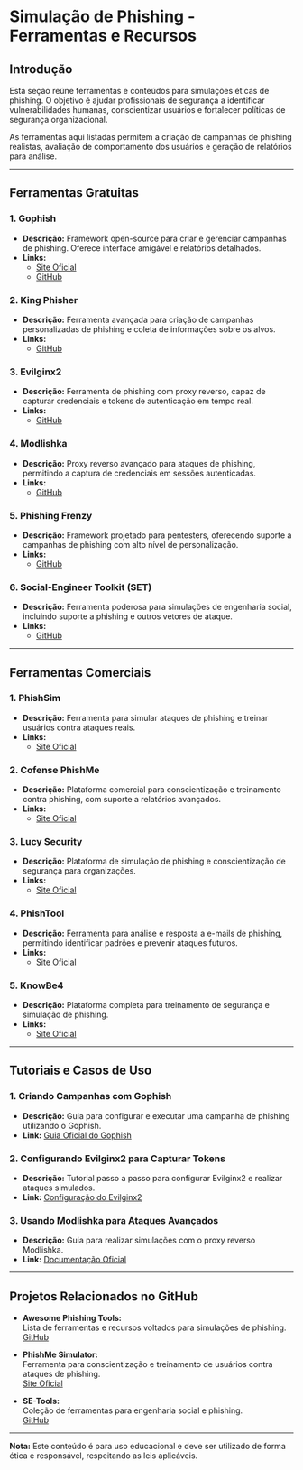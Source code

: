 # Simulação de Phishing - Ferramentas e Recursos

## Introdução

Esta seção reúne ferramentas e conteúdos para simulações éticas de phishing. O objetivo é ajudar profissionais de segurança a identificar vulnerabilidades humanas, conscientizar usuários e fortalecer políticas de segurança organizacional.

As ferramentas aqui listadas permitem a criação de campanhas de phishing realistas, avaliação de comportamento dos usuários e geração de relatórios para análise.

---

## Ferramentas Gratuitas

### 1. Gophish
- **Descrição:** Framework open-source para criar e gerenciar campanhas de phishing. Oferece interface amigável e relatórios detalhados.
- **Links:**
  - [Site Oficial](https://getgophish.com/)
  - [GitHub](https://github.com/gophish/gophish)

### 2. King Phisher
- **Descrição:** Ferramenta avançada para criação de campanhas personalizadas de phishing e coleta de informações sobre os alvos.
- **Links:**
  - [GitHub](https://github.com/securestate/king-phisher)

### 3. Evilginx2
- **Descrição:** Ferramenta de phishing com proxy reverso, capaz de capturar credenciais e tokens de autenticação em tempo real.
- **Links:**
  - [GitHub](https://github.com/kgretzky/evilginx2)

### 4. Modlishka
- **Descrição:** Proxy reverso avançado para ataques de phishing, permitindo a captura de credenciais em sessões autenticadas.
- **Links:**
  - [GitHub](https://github.com/drk1wi/Modlishka)

### 5. Phishing Frenzy
- **Descrição:** Framework projetado para pentesters, oferecendo suporte a campanhas de phishing com alto nível de personalização.
- **Links:**
  - [GitHub](https://github.com/pentestgeek/phishing-frenzy)

### 6. Social-Engineer Toolkit (SET)
- **Descrição:** Ferramenta poderosa para simulações de engenharia social, incluindo suporte a phishing e outros vetores de ataque.
- **Links:**
  - [GitHub](https://github.com/trustedsec/social-engineer-toolkit)

---

## Ferramentas Comerciais

### 1. PhishSim
- **Descrição:** Ferramenta para simular ataques de phishing e treinar usuários contra ataques reais.
- **Links:**
  - [Site Oficial](https://securityiq.infosecinstitute.com/phishsim/)

### 2. Cofense PhishMe
- **Descrição:** Plataforma comercial para conscientização e treinamento contra phishing, com suporte a relatórios avançados.
- **Links:**
  - [Site Oficial](https://cofense.com/)

### 3. Lucy Security
- **Descrição:** Plataforma de simulação de phishing e conscientização de segurança para organizações.
- **Links:**
  - [Site Oficial](https://www.lucysecurity.com/)

### 4. PhishTool
- **Descrição:** Ferramenta para análise e resposta a e-mails de phishing, permitindo identificar padrões e prevenir ataques futuros.
- **Links:**
  - [Site Oficial](https://phishtool.com/)

### 5. KnowBe4
- **Descrição:** Plataforma completa para treinamento de segurança e simulação de phishing.
- **Links:**
  - [Site Oficial](https://www.knowbe4.com/)

---

## Tutoriais e Casos de Uso

### 1. Criando Campanhas com Gophish
- **Descrição:** Guia para configurar e executar uma campanha de phishing utilizando o Gophish.
- **Link:** [Guia Oficial do Gophish](https://docs.getgophish.com/)

### 2. Configurando Evilginx2 para Capturar Tokens
- **Descrição:** Tutorial passo a passo para configurar Evilginx2 e realizar ataques simulados.
- **Link:** [Configuração do Evilginx2](https://github.com/kgretzky/evilginx2/wiki)

### 3. Usando Modlishka para Ataques Avançados
- **Descrição:** Guia para realizar simulações com o proxy reverso Modlishka.
- **Link:** [Documentação Oficial](https://github.com/drk1wi/Modlishka)

---

## Projetos Relacionados no GitHub

- **Awesome Phishing Tools:**  
  Lista de ferramentas e recursos voltados para simulações de phishing.  
  [GitHub](https://github.com/andrew--r/awesome-phishing)

- **PhishMe Simulator:**  
  Ferramenta para conscientização e treinamento de usuários contra ataques de phishing.  
  [Site Oficial](https://www.phishme.com/)

- **SE-Tools:**  
  Coleção de ferramentas para engenharia social e phishing.  
  [GitHub](https://github.com/sensepost/se-tools)

---

**Nota:** Este conteúdo é para uso educacional e deve ser utilizado de forma ética e responsável, respeitando as leis aplicáveis.
